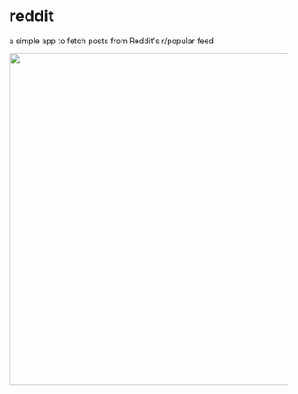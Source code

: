 # reddit 
a simple app to fetch posts from Reddit's r/popular feed
<div style="text-align: center;">
  <a href="url"><img src="https://i.ibb.co/gJ25btZ/smartmockups-k6ks0f1a.png" align="center" height="600" width="auto" ></a>
</div>

